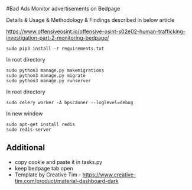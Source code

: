 #Bad Ads
Monitor advertisements on Bedpage


Details & Usage & Methodology & Findings described in below article

https://www.offensiveosint.io/offensive-osint-s02e02-human-trafficking-investigation-part-2-monitoring-bedpage/

```buildoutcfg
sudo pip3 install -r requirements.txt
```

In root directory
```buildoutcfg
sudo python3 manage.py makemigrations
sudo python3 manage.py migrate
sudo python3 manage.py runserver
```

In root directory
```buildoutcfg
sudo celery worker -A bpscanner --loglevel=debug
```

In new window
```
sudo apt-get install redis
sudo redis-server
```

## Additional
- copy cookie and paste it in tasks.py
- keep bedpage tab open
- Template by Creative Tim - https://www.creative-tim.com/product/material-dashboard-dark
